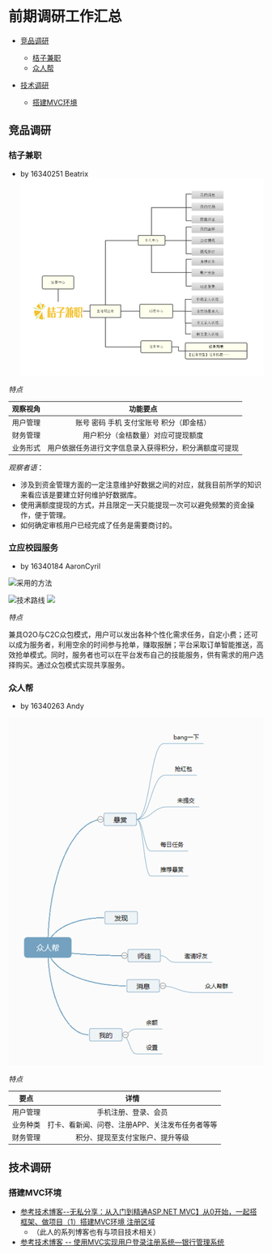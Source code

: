 # 前期调研工作汇总
- [竞品调研](#竞品调研)
  - [桔子兼职](#桔子兼职) 
  - [众人帮](#众人帮) 

- [技术调研](#技术调研)
  - [搭建MVC环境](#搭建MVC环境)

  

## 竞品调研

### 桔子兼职
 - by 16340251 Beatrix
![Alt](/images/OrangeJob.png)

*特点*

|观察视角|功能要点|
|:---:|:---:|
|用户管理|账号 密码 手机 支付宝账号 积分（即金桔）|
|财务管理|用户积分（金桔数量）对应可提现额度|
|业务形式|用户依据任务进行文字信息录入获得积分，积分满额度可提现|

*观察者语*：
  - 涉及到资金管理方面的一定注意维护好数据之间的对应，就我目前所学的知识来看应该是要建立好何维护好数据库。
  - 使用满额度提现的方式，并且限定一天只能提现一次可以避免频繁的资金操作，便于管理。
  - 如何确定审核用户已经完成了任务是需要商讨的。
  
### 立应校园服务  
 - by 16340184 AaronCyril
 
![采用的方法](http://a3.qpic.cn/psb?/V12Yw7W81QAuHz/pEi9x*K*iCEyxb2hJ.o65anf5XD.Vuv6pMuyZqv0UXU!/m/dL4AAAAAAAAAnull&bo=mgKaAAAAAAADByA!&rf=photolist&t=5)

![技术路线](http://a4.qpic.cn/psb?/V12Yw7W81QAuHz/7rjwHrmbXkTMsLnmvQ5V.rbpwsoKQglgQK*FmRfsXVs!/m/dDcBAAAAAAAAnull&bo=8wFXAQAAAAADB4Y!&rf=photolist&t=5)
![](http://a4.qpic.cn/psb?/V12Yw7W81QAuHz/M*8eAKW.Xw3RSDub9yQOWssYWsbPlk3lBX.U1M7fBaw!/m/dL8AAAAAAAAAnull&bo=JAKEAQAAAAADB4E!&rf=photolist&t=5)

*特点*

兼具O2O与C2C众包模式，用户可以发出各种个性化需求任务，自定小费；还可以成为服务者，利用空余的时间参与抢单，赚取报酬；平台采取订单智能推送，高效抢单模式。同时，服务者也可以在平台发布自己的技能服务，供有需求的用户选择购买。通过众包模式实现共享服务。

### 众人帮
 - by 16340263 Andy
 
 ![Alt](/images/Andy_investigation.png)
 
 *特点*
 
 |要点|详情|
 |:---:|:---:|
 |用户管理|手机注册、登录、会员|
 |业务种类|打卡、看新闻、问卷、注册APP、关注发布任务者等等|
 |财务管理|积分、提现至支付宝账户、提升等级|
 
## 技术调研

### 搭建MVC环境

 - [参考技术博客--无私分享：从入门到精通ASP.NET MVC】从0开始，一起搭框架、做项目（1）搭建MVC环境 注册区域 ](https://www.cnblogs.com/yuangang/p/5472798.html)
   - （此人的系列博客也有与项目技术相关） 
 - [参考技术博客 -- 使用MVC实现用户登录注册系统—银行管理系统](https://blog.csdn.net/aA518189/article/details/78858323)
